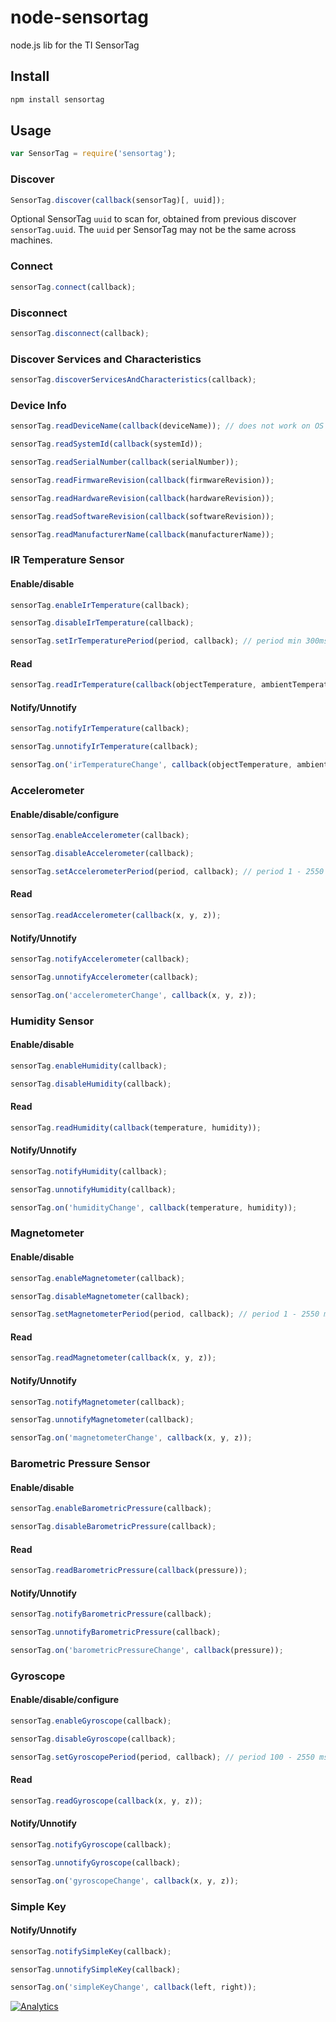# node-sensortag

node.js lib for the TI SensorTag

## Install

```sh
npm install sensortag
```

## Usage

```javascript
var SensorTag = require('sensortag');
```

### Discover

```javascript
SensorTag.discover(callback(sensorTag)[, uuid]);
```

Optional SensorTag ```uuid``` to scan for, obtained from previous discover ```sensorTag.uuid```.
The ```uuid``` per SensorTag may not be the same across machines. 

### Connect

```javascript
sensorTag.connect(callback);
```

### Disconnect

```javascript
sensorTag.disconnect(callback);
```

### Discover Services and Characteristics

```javascript
sensorTag.discoverServicesAndCharacteristics(callback);
```

### Device Info

```javascript
sensorTag.readDeviceName(callback(deviceName)); // does not work on OS X 10.10

sensorTag.readSystemId(callback(systemId));

sensorTag.readSerialNumber(callback(serialNumber));

sensorTag.readFirmwareRevision(callback(firmwareRevision));

sensorTag.readHardwareRevision(callback(hardwareRevision));

sensorTag.readSoftwareRevision(callback(softwareRevision));

sensorTag.readManufacturerName(callback(manufacturerName));
```

### IR Temperature Sensor

#### Enable/disable

```javascript
sensorTag.enableIrTemperature(callback);

sensorTag.disableIrTemperature(callback);

sensorTag.setIrTemperaturePeriod(period, callback); // period min 300ms, default period is 1000 ms
```

#### Read

```javascript
sensorTag.readIrTemperature(callback(objectTemperature, ambientTemperature));
```

#### Notify/Unnotify

```javascript
sensorTag.notifyIrTemperature(callback);

sensorTag.unnotifyIrTemperature(callback);

sensorTag.on('irTemperatureChange', callback(objectTemperature, ambientTemperature));
```

### Accelerometer

#### Enable/disable/configure

```javascript
sensorTag.enableAccelerometer(callback);

sensorTag.disableAccelerometer(callback);

sensorTag.setAccelerometerPeriod(period, callback); // period 1 - 2550 ms, default period is 2000 ms
```

#### Read

```javascript
sensorTag.readAccelerometer(callback(x, y, z));
```

#### Notify/Unnotify

```javascript
sensorTag.notifyAccelerometer(callback);

sensorTag.unnotifyAccelerometer(callback);

sensorTag.on('accelerometerChange', callback(x, y, z));
```

### Humidity Sensor

#### Enable/disable

```javascript
sensorTag.enableHumidity(callback);

sensorTag.disableHumidity(callback);
```

#### Read

```javascript
sensorTag.readHumidity(callback(temperature, humidity));
```

#### Notify/Unnotify

```javascript
sensorTag.notifyHumidity(callback);

sensorTag.unnotifyHumidity(callback);

sensorTag.on('humidityChange', callback(temperature, humidity));
```

### Magnetometer

#### Enable/disable

```javascript
sensorTag.enableMagnetometer(callback);

sensorTag.disableMagnetometer(callback);

sensorTag.setMagnetometerPeriod(period, callback); // period 1 - 2550 ms, default period is 2000 ms
```

#### Read

```javascript
sensorTag.readMagnetometer(callback(x, y, z));
```

#### Notify/Unnotify

```javascript
sensorTag.notifyMagnetometer(callback);

sensorTag.unnotifyMagnetometer(callback);

sensorTag.on('magnetometerChange', callback(x, y, z));
```

### Barometric Pressure Sensor

#### Enable/disable

```javascript
sensorTag.enableBarometricPressure(callback);

sensorTag.disableBarometricPressure(callback);
```

#### Read

```javascript
sensorTag.readBarometricPressure(callback(pressure));
```

#### Notify/Unnotify

```javascript
sensorTag.notifyBarometricPressure(callback);

sensorTag.unnotifyBarometricPressure(callback);

sensorTag.on('barometricPressureChange', callback(pressure));
```

### Gyroscope

#### Enable/disable/configure

```javascript
sensorTag.enableGyroscope(callback);

sensorTag.disableGyroscope(callback);

sensorTag.setGyroscopePeriod(period, callback); // period 100 - 2550 ms, default period is 1000 ms
```

#### Read

```javascript
sensorTag.readGyroscope(callback(x, y, z));
```

#### Notify/Unnotify

```javascript
sensorTag.notifyGyroscope(callback);

sensorTag.unnotifyGyroscope(callback);

sensorTag.on('gyroscopeChange', callback(x, y, z));
```

### Simple Key

#### Notify/Unnotify

```javascript
sensorTag.notifySimpleKey(callback);

sensorTag.unnotifySimpleKey(callback);

sensorTag.on('simpleKeyChange', callback(left, right));
```
    
[![Analytics](https://ga-beacon.appspot.com/UA-56089547-1/sandeepmistry/node-sensortag?pixel)](https://github.com/igrigorik/ga-beacon)
